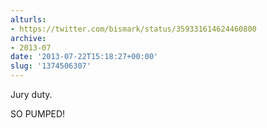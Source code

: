 ```yaml
---
alturls:
- https://twitter.com/bismark/status/359331614624460800
archive:
- 2013-07
date: '2013-07-22T15:18:27+00:00'
slug: '1374506307'
---
```


Jury duty.

SO PUMPED!

